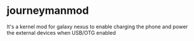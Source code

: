 journeymanmod
=============

It's a kernel mod for galaxy nexus to enable charging the phone and power the external devices when USB/OTG enabled